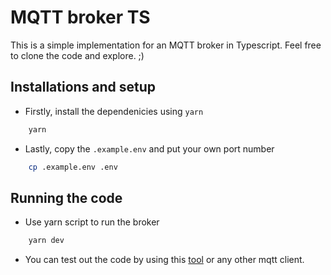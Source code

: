 # MQTT broker TS

This is a simple implementation for an MQTT broker in Typescript. Feel free to clone the code and explore. ;)

## Installations and setup

- Firstly, install the dependenicies using `yarn`

```bash
    yarn
```

- Lastly, copy the `.example.env` and put your own port number

```bash
    cp .example.env .env
```

## Running the code

- Use yarn script to run the broker

```bash
    yarn dev
```

- You can test out the code by using this [tool](http://mqtt-explorer.com) or any other mqtt client.
